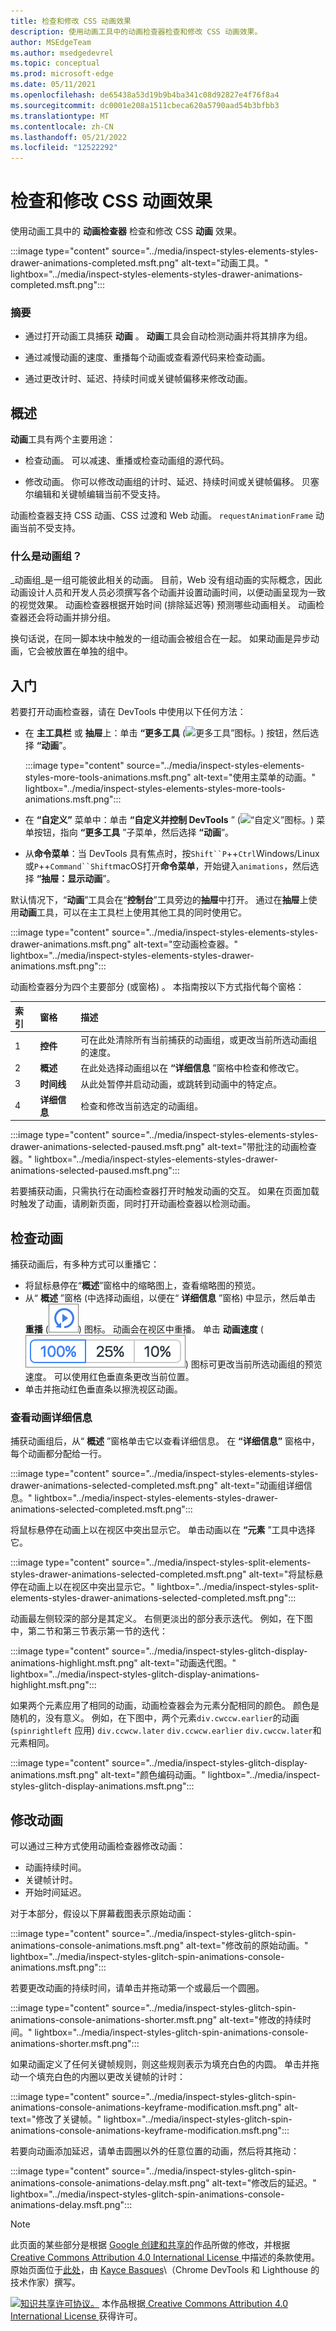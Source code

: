 ```yaml
---
title: 检查和修改 CSS 动画效果
description: 使用动画工具中的动画检查器检查和修改 CSS 动画效果。
author: MSEdgeTeam
ms.author: msedgedevrel
ms.topic: conceptual
ms.prod: microsoft-edge
ms.date: 05/11/2021
ms.openlocfilehash: de65438a53d19b9b4ba341c08d92827e4f76f8a4
ms.sourcegitcommit: dc0001e208a1511cbeca620a5790aad54b3bfbb3
ms.translationtype: MT
ms.contentlocale: zh-CN
ms.lasthandoff: 05/21/2022
ms.locfileid: "12522292"
---
```

<!-- Copyright Kayce Basques

   Licensed under the Apache License, Version 2.0 (the "License");
   you may not use this file except in compliance with the License.
   You may obtain a copy of the License at

       https://www.apache.org/licenses/LICENSE-2.0

   Unless required by applicable law or agreed to in writing, software
   distributed under the License is distributed on an "AS IS" BASIS,
   WITHOUT WARRANTIES OR CONDITIONS OF ANY KIND, either express or implied.
   See the License for the specific language governing permissions and
   limitations under the License.  -->
# <a name="inspect-and-modify-css-animation-effects"></a>检查和修改 CSS 动画效果
<!-- orig title: # Inspect animations -->

使用动画工具中的 **动画检查器** 检查和修改 CSS **动画** 效果。

:::image type="content" source="../media/inspect-styles-elements-styles-drawer-animations-completed.msft.png" alt-text="动画工具。" lightbox="../media/inspect-styles-elements-styles-drawer-animations-completed.msft.png":::

### <a name="summary"></a>摘要

*  通过打开动画工具捕获 **动画** 。  **动画**工具会自动检测动画并将其排序为组。

*  通过减慢动画的速度、重播每个动画或查看源代码来检查动画。

*  通过更改计时、延迟、持续时间或关键帧偏移来修改动画。


<!-- ====================================================================== -->
## <a name="overview"></a>概述

**动画**工具有两个主要用途：

*  检查动画。  可以减速、重播或检查动画组的源代码。

*  修改动画。  你可以修改动画组的计时、延迟、持续时间或关键帧偏移。  贝塞尔编辑和关键帧编辑当前不受支持。

动画检查器支持 CSS 动画、CSS 过渡和 Web 动画。  `requestAnimationFrame` 动画当前不受支持。

### <a name="whats-an-animation-group"></a>什么是动画组？

_动画组_是一组可能彼此相关的动画。  目前，Web 没有组动画的实际概念，因此动画设计人员和开发人员必须撰写各个动画并设置动画时间，以便动画呈现为一致的视觉效果。  动画检查器根据开始时间 (排除延迟等) 预测哪些动画相关。  动画检查器还会将动画并排分组。

换句话说，在同一脚本块中触发的一组动画会被组合在一起。  如果动画是异步动画，它会被放置在单独的组中。


<!-- ====================================================================== -->
## <a name="get-started"></a>入门

若要打开动画检查器，请在 DevTools 中使用以下任何方法：

*  在 **主工具栏** 或 **抽屉**上：单击 **“更多工具** (![更多工具”图标。](../media/more-tools-icon-light-theme.png)) 按钮，然后选择 **“动画**”。

   :::image type="content" source="../media/inspect-styles-elements-styles-more-tools-animations.msft.png" alt-text="使用主菜单的动画。" lightbox="../media/inspect-styles-elements-styles-more-tools-animations.msft.png":::

*  在 **“自定义”** 菜单中：单击 **“自定义并控制 DevTools** ” (![“自定义”图标。](../media/customize-devtools-icon-light-theme.png)) 菜单按钮，指向 **“更多工具** ”子菜单，然后选择 **“动画**”。

*  从**命令菜单**：当 DevTools 具有焦点时，按`Shift``P`++`Ctrl`Windows/Linux 或`P`++`Command``Shift`macOS打开**命令菜单**，开始键入`animations`，然后选择 **“抽屉：显示动画**”。

默认情况下，“**动画**”工具会在“**控制台**”工具旁边的**抽屉**中打开。  通过在**抽屉**上使用**动画**工具，可以在主工具栏上使用其他工具的同时使用它。

:::image type="content" source="../media/inspect-styles-elements-styles-drawer-animations.msft.png" alt-text="空动画检查器。" lightbox="../media/inspect-styles-elements-styles-drawer-animations.msft.png":::

动画检查器分为四个主要部分 (或窗格) 。  本指南按以下方式指代每个窗格：

| 索引 | 窗格 | 描述 |
|:--- |:--- |:--- |
| 1 | **控件** | 可在此处清除所有当前捕获的动画组，或更改当前所选动画组的速度。 |
| 2 | **概述** | 在此处选择动画组以在 **“详细信息** ”窗格中检查和修改它。 |
| 3 | **时间线** | 从此处暂停并启动动画，或跳转到动画中的特定点。 |
| 4 | **详细信息** | 检查和修改当前选定的动画组。 |

:::image type="content" source="../media/inspect-styles-elements-styles-drawer-animations-selected-paused.msft.png" alt-text="带批注的动画检查器。" lightbox="../media/inspect-styles-elements-styles-drawer-animations-selected-paused.msft.png":::

若要捕获动画，只需执行在动画检查器打开时触发动画的交互。  如果在页面加载时触发了动画，请刷新页面，同时打开动画检查器以检测动画。

<!--  old link: <video src="animations/capture-animations.mp4" autoplay loop muted controls></video>  -->

<!--  import the video to ACOM using https://review.docs.microsoft.com/help/contribute/contribute-video-publish  -->

<!--  > [!VIDEO animations/capture-animations.mp4]  -->


<!-- ====================================================================== -->
## <a name="inspect-animations"></a>检查动画

捕获动画后，有多种方式可以重播它：

*  将鼠标悬停在“**概述**”窗格中的缩略图上，查看缩略图的预览。
*  从“ **概述** ”窗格 (中选择动画组，以便在“ **详细信息** ”窗格) 中显示，然后单击 **重播** (![重播图标。](../media/replay-button-icon.msft.png)) 图标。  动画会在视区中重播。  单击 **动画速度** (![动画速度图标。](../media/animation-speed-buttons-icon.msft.png)) 图标可更改当前所选动画组的预览速度。  可以使用红色垂直条更改当前位置。
*  单击并拖动红色垂直条以擦洗视区动画。

### <a name="view-animation-details"></a>查看动画详细信息

捕获动画组后，从“ **概述** ”窗格单击它以查看详细信息。  在 **“详细信息”** 窗格中，每个动画都分配给一行。

:::image type="content" source="../media/inspect-styles-elements-styles-drawer-animations-selected-completed.msft.png" alt-text="动画组详细信息。" lightbox="../media/inspect-styles-elements-styles-drawer-animations-selected-completed.msft.png":::

将鼠标悬停在动画上以在视区中突出显示它。  单击动画以在 **“元素** ”工具中选择它。

:::image type="content" source="../media/inspect-styles-split-elements-styles-drawer-animations-selected-completed.msft.png" alt-text="将鼠标悬停在动画上以在视区中突出显示它。" lightbox="../media/inspect-styles-split-elements-styles-drawer-animations-selected-completed.msft.png":::

动画最左侧较深的部分是其定义。  右侧更淡出的部分表示迭代。  例如，在下图中，第二节和第三节表示第一节的迭代：

:::image type="content" source="../media/inspect-styles-glitch-display-animations-highlight.msft.png" alt-text="动画迭代图。" lightbox="../media/inspect-styles-glitch-display-animations-highlight.msft.png":::

如果两个元素应用了相同的动画，动画检查器会为元素分配相同的颜色。  颜色是随机的，没有意义。  例如，在下图中，两个元素`div.cwccw.earlier`的动画 (`spinrightleft` 应用) `div.ccwcw.later` `div.ccwcw.earlier` `div.cwccw.later`和元素相同。

:::image type="content" source="../media/inspect-styles-glitch-display-animations.msft.png" alt-text="颜色编码动画。" lightbox="../media/inspect-styles-glitch-display-animations.msft.png":::


<!-- ====================================================================== -->
## <a name="modify-animations"></a>修改动画

可以通过三种方式使用动画检查器修改动画：

*  动画持续时间。
*  关键帧计时。
*  开始时间延迟。

对于本部分，假设以下屏幕截图表示原始动画：

:::image type="content" source="../media/inspect-styles-glitch-spin-animations-console-animations.msft.png" alt-text="修改前的原始动画。" lightbox="../media/inspect-styles-glitch-spin-animations-console-animations.msft.png":::

若要更改动画的持续时间，请单击并拖动第一个或最后一个圆圈。

:::image type="content" source="../media/inspect-styles-glitch-spin-animations-console-animations-shorter.msft.png" alt-text="修改的持续时间。" lightbox="../media/inspect-styles-glitch-spin-animations-console-animations-shorter.msft.png":::

如果动画定义了任何关键帧规则，则这些规则表示为填充白色的内圆。  单击并拖动一个填充白色的内圈以更改关键帧的计时：

:::image type="content" source="../media/inspect-styles-glitch-spin-animations-console-animations-keyframe-modification.msft.png" alt-text="修改了关键帧。" lightbox="../media/inspect-styles-glitch-spin-animations-console-animations-keyframe-modification.msft.png":::

若要向动画添加延迟，请单击圆圈以外的任意位置的动画，然后将其拖动：

:::image type="content" source="../media/inspect-styles-glitch-spin-animations-console-animations-delay.msft.png" alt-text="修改后的延迟。" lightbox="../media/inspect-styles-glitch-spin-animations-console-animations-delay.msft.png":::


<!-- ====================================================================== -->
> [!NOTE]
> 此页面的某些部分是根据 [Google 创建和共享的](https://developers.google.com/terms/site-policies)作品所做的修改，并根据[ Creative Commons Attribution 4.0 International License ](https://creativecommons.org/licenses/by/4.0)中描述的条款使用。
> 原始页面位于[此处](https://developers.google.com/web/tools/chrome-devtools/inspect-styles/animations)，由 [Kayce Basques](https://developers.google.com/web/resources/contributors#kayce-basques)\（Chrome DevTools 和 Lighthouse 的技术作家）撰写。

[![知识共享许可协议。](https://i.creativecommons.org/l/by/4.0/88x31.png)](https://creativecommons.org/licenses/by/4.0)
本作品根据[ Creative Commons Attribution 4.0 International License ](https://creativecommons.org/licenses/by/4.0)获得许可。
